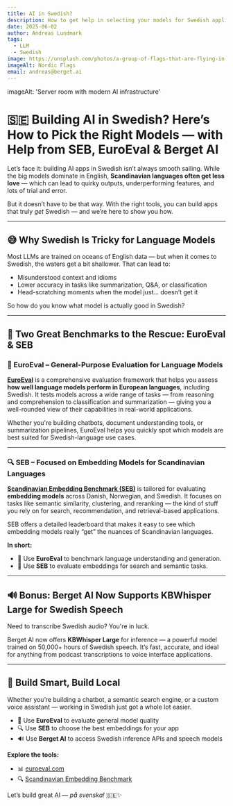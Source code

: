 ```yaml
---
title: AI in Swedish?
description: How to get help in selecting your models for Swedish applications
date: 2025-06-02
author: Andreas Lundmark
tags:
  - LLM
  - Swedish
image: https://unsplash.com/photos/a-group-of-flags-that-are-flying-in-the-air-6H1KU8zJJ1E
imageAlt: Nordic Flags
email: andreas@berget.ai
---
```



imageAlt: 'Server room with modern AI infrastructure'
# 🇸🇪 Building AI in Swedish? Here’s How to Pick the Right Models — with Help from SEB, EuroEval & Berget AI

Let’s face it: building AI apps in Swedish isn’t always smooth sailing. While the big models dominate in English, **Scandinavian languages often get less love** — which can lead to quirky outputs, underperforming features, and lots of trial and error.

But it doesn’t have to be that way. With the right tools, you can build apps that truly *get* Swedish — and we’re here to show you how.

---

## 😅 Why Swedish Is Tricky for Language Models

Most LLMs are trained on oceans of English data — but when it comes to Swedish, the waters get a bit shallower. That can lead to:

- Misunderstood context and idioms  
- Lower accuracy in tasks like summarization, Q&A, or classification  
- Head-scratching moments when the model just… doesn’t get it  

So how do you know what model is actually good in Swedish?

---

## 🚀 Two Great Benchmarks to the Rescue: EuroEval & SEB

### 🧪 EuroEval – General-Purpose Evaluation for Language Models

[**EuroEval**](https://euroeval.com) is a comprehensive evaluation framework that helps you assess **how well language models perform in European languages**, including Swedish. It tests models across a wide range of tasks — from reasoning and comprehension to classification and summarization — giving you a well-rounded view of their capabilities in real-world applications.

Whether you're building chatbots, document understanding tools, or summarization pipelines, EuroEval helps you quickly spot which models are best suited for Swedish-language use cases.

---

### 🔍 SEB – Focused on Embedding Models for Scandinavian Languages

[**Scandinavian Embedding Benchmark (SEB)**](https://kennethenevoldsen.github.io/scandinavian-embedding-benchmark) is tailored for evaluating **embedding models** across Danish, Norwegian, and Swedish. It focuses on tasks like semantic similarity, clustering, and reranking — the kind of stuff you rely on for search, recommendation, and retrieval-based applications.

SEB offers a detailed leaderboard that makes it easy to see which embedding models really “get” the nuances of Scandinavian languages.

**In short:**
- 🧠 Use **EuroEval** to benchmark language understanding and generation.
- 🧭 Use **SEB** to evaluate embeddings for search and semantic tasks.

---

## 🔊 Bonus: Berget AI Now Supports KBWhisper Large for Swedish Speech

Need to transcribe Swedish audio? You're in luck.

Berget AI now offers **KBWhisper Large** for inference — a powerful model trained on 50,000+ hours of Swedish speech. It’s fast, accurate, and ideal for anything from podcast transcriptions to voice interface applications.

---

## 🧰 Build Smart, Build Local

Whether you’re building a chatbot, a semantic search engine, or a custom voice assistant — working in Swedish just got a whole lot easier.

- 🧪 Use **EuroEval** to evaluate general model quality  
- 🔍 Use **SEB** to choose the best embeddings for your app  
- 🔊 Use **Berget AI** to access Swedish inference APIs and speech models

**Explore the tools:**
- 📊 [euroeval.com](https://euroeval.com)  
- 🔍 [Scandinavian Embedding Benchmark](https://kennethenevoldsen.github.io/scandinavian-embedding-benchmark)  

Let’s build great AI — *på svenska!* 🇸🇪✨
